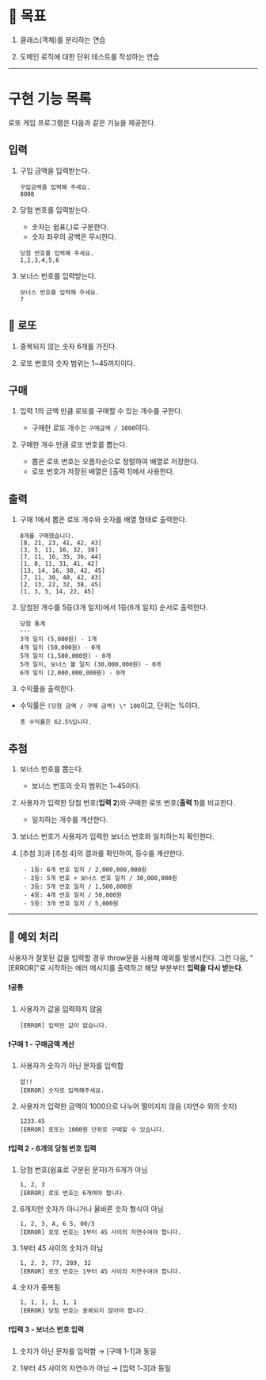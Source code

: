 # 🎯 목표

1. 클래스(객체)를 분리하는 연습

2. 도메인 로직에 대한 단위 테스트를 작성하는 연습

---

# 구현 기능 목록

로또 게임 프로그램은 다음과 같은 기능을 제공한다.

## 입력

1.  구입 금액을 입력받는다.

    ```
    구입금액을 입력해 주세요.
    8000
    ```

2.  당첨 번호를 입력받는다.

    - 숫자는 쉼표(,)로 구분한다.
    - 숫자 좌우의 공백은 무시한다.

    ```
    당첨 번호를 입력해 주세요.
    1,2,3,4,5,6
    ```

3.  보너스 번호를 입력받는다.

    ```
    보너스 번호를 입력해 주세요.
    7
    ```

## 💸 로또

1. 중복되지 않는 숫자 6개를 가진다.

2. 로또 번호의 숫자 범위는 1~45까지이다.

## 구매

1. 입력 1의 금액 만큼 로또를 구매할 수 있는 개수를 구한다.

   - 구매한 로또 개수는 `구매금액 / 1000`이다.

2. 구매한 개수 만큼 로또 번호를 뽑는다.

   - 뽑은 로또 번호는 오름차순으로 정렬하여 배열로 저장한다.
   - 로또 번호가 저장된 배열은 [출력 1]에서 사용한다.

## 출력

1. 구매 1에서 뽑은 로또 개수와 숫자를 배열 형태로 출력한다.

   ```
   8개를 구매했습니다.
   [8, 21, 23, 41, 42, 43]
   [3, 5, 11, 16, 32, 38]
   [7, 11, 16, 35, 36, 44]
   [1, 8, 11, 31, 41, 42]
   [13, 14, 16, 38, 42, 45]
   [7, 11, 30, 40, 42, 43]
   [2, 13, 22, 32, 38, 45]
   [1, 3, 5, 14, 22, 45]
   ```

2. 당첨된 개수를 5등(3개 일치)에서 1등(6개 일치) 순서로 출력한다.

   ```
   당첨 통계
   ---
   3개 일치 (5,000원) - 1개
   4개 일치 (50,000원) - 0개
   5개 일치 (1,500,000원) - 0개
   5개 일치, 보너스 볼 일치 (30,000,000원) - 0개
   6개 일치 (2,000,000,000원) - 0개
   ```

3. 수익률을 출력한다.

- 수익률은 `(당첨 금액 / 구매 금액) \* 100`이고, 단위는 %이다.

  ```
  총 수익률은 62.5%입니다.
  ```

## 추첨

1. 보너스 번호를 뽑는다.

   - 보너스 번호의 숫자 범위는 1~45이다.

2. 사용자가 입력한 당첨 번호(**입력 2**)와 구매한 로또 번호(**출력 1**)를 비교한다.

   - 일치하는 개수를 계산한다.

3. 보너스 번호가 사용자가 입력한 보너스 번호와 일치하는지 확인한다.

4. [추첨 3]과 [추첨 4]의 결과를 확인하여, 등수를 계산한다.

   ```
    - 1등: 6개 번호 일치 / 2,000,000,000원
    - 2등: 5개 번호 + 보너스 번호 일치 / 30,000,000원
    - 3등: 5개 번호 일치 / 1,500,000원
    - 4등: 4개 번호 일치 / 50,000원
    - 5등: 3개 번호 일치 / 5,000원
   ```

---

## 🚨 예외 처리

사용자가 잘못된 값을 입력할 경우 throw문을 사용해 예외를 발생시킨다. 그런 다음, "[ERROR]"로 시작하는 에러 메시지를 출력하고 해당 부분부터 **입력을 다시 받는다**.

#### ❗공통

1. 사용자가 값을 입력하지 않음

   ```
   [ERROR] 입력된 값이 없습니다.
   ```

#### ❗구매 1 - 구매금액 계산

1. 사용자가 숫자가 아닌 문자를 입력함

   ```
   얍!!
   [ERROR] 숫자로 입력해주세요.
   ```

2. 사용자가 입력한 금액이 1000으로 나누어 떨어지지 않음 (자연수 외의 숫자)

   ```
   1233.45
   [ERROR] 로또는 1000원 단위로 구매할 수 있습니다.
   ```

#### ❗입력 2 - 6개의 당첨 번호 입력

1. 당첨 번호(쉼표로 구분된 문자)가 6개가 아님

   ```
   1, 2, 3
   [ERROR] 로또 번호는 6개여야 합니다.
   ```

2. 6개지만 숫자가 아니거나 올바른 숫자 형식이 아님

   ```
   1, 2, 3, A, 6 5, 00/3
   [ERROR] 로또 번호는 1부터 45 사이의 자연수여야 합니다.
   ```

3. 1부터 45 사이의 숫자가 아님

   ```
   1, 2, 3, 77, 289, 32
   [ERROR] 로또 번호는 1부터 45 사이의 자연수여야 합니다.
   ```

4. 숫자가 중복됨

   ```
   1, 1, 1, 1, 1, 1
   [ERROR] 당첨 번호는 중복되지 않아야 합니다.
   ```

#### ❗입력 3 - 보너스 번호 입력

1. 숫자가 아닌 문자를 입력함 → [구매 1-1]과 동일

2. 1부터 45 사이의 자연수가 아님 → [입력 1-3]과 동일

